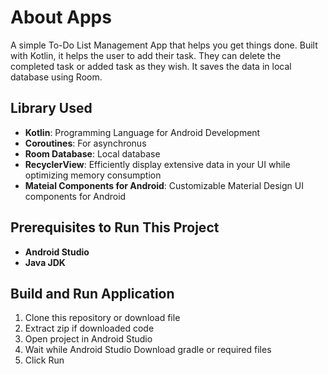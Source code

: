 # About Apps
A simple To-Do List Management App that helps you get things done. Built with Kotlin, it helps the user to add their task. They can delete the completed task or added task as they wish. It saves the data in local database using Room.

## Library Used
- **Kotlin**: Programming Language for Android Development
- **Coroutines**: For asynchronus
- **Room Database**: Local database
- **RecyclerView**: Efficiently display extensive data in your UI while optimizing memory consumption
- **Mateial Components for Android**: Customizable Material Design UI components for Android

## Prerequisites to Run This Project
- **Android Studio**
- **Java JDK**

## Build and Run Application
1. Clone this repository or download file
2. Extract zip if downloaded code
3. Open project in Android Studio
4. Wait while Android Studio Download gradle or required files
5. Click Run
